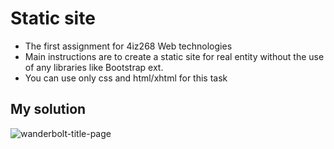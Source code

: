 # Static site
 - The first assignment for 4iz268 Web technologies
 - Main instructions are to create a static site for real entity without the use of any libraries like Bootstrap ext.
 - You can use only css and html/xhtml for this task

## My solution
![wanderbolt-title-page](https://user-images.githubusercontent.com/87360961/156837988-8d63de6d-93cf-435e-a8ff-5ae214949e7f.png)

